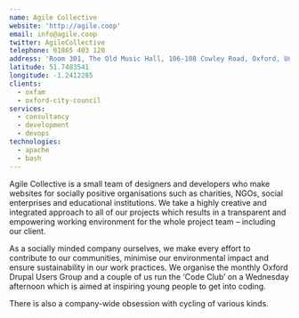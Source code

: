 ```yaml
---
name: Agile Collective
website: 'http://agile.coop'
email: info@agile.coop
twitter: AgileCollective
telephone: 01865 403 120
address: 'Room 301, The Old Music Hall, 106-108 Cowley Road, Oxford, United Kingdom, OX4 1JE'
latitude: 51.7483541
longitude: -1.2412285
clients:
  - oxfam
  - oxford-city-council
services:
  - consultancy
  - development
  - devops
technologies:
  - apache
  - bash
---
```



Agile Collective is a small team of designers and developers who make websites for socially positive organisations such as charities, NGOs, social enterprises and educational institutions. We take a highly creative and integrated approach to all of our projects which results in a transparent and empowering working environment for the whole project team – including our client.

As a socially minded company ourselves, we make every effort to contribute to our communities, minimise our environmental impact and ensure sustainability in our work practices. We organise the monthly Oxford Drupal Users Group and a couple of us run the ‘Code Club’ on a Wednesday afternoon which is aimed at inspiring young people to get into coding.

There is also a company-wide obsession with cycling of various kinds.